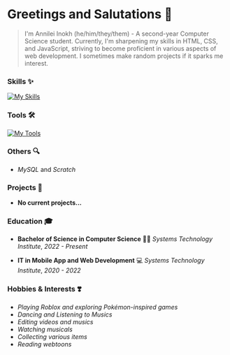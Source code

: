 # Greetings and Salutations 👋
> I'm Annilei Inokh (he/him/they/them) - A second-year Computer Science student. Currently, I'm sharpening my skills in HTML, CSS, and JavaScript, striving to become proficient in various aspects of web development. I sometimes make random projects if it sparks me interest.

### Skills ✨
[![My Skills](https://skillicons.dev/icons?i=cs,css,html,js,lua,py&theme=dark)](https://skillicons.dev)

### Tools 🛠️
[![My Tools](https://skillicons.dev/icons?i=figma,github,robloxstudio,visualstudio,vscode&theme=dark)](https://skillicons.dev)

### Others 🔍
+ *MySQL* and *Scratch*

### Projects 📂
- **No current projects...**

### Education 🎓
+ **Bachelor of Science in Computer Science** 🧑‍💻 
  *Systems Technology Institute*, *2022 - Present*

+ **IT in Mobile App and Web Development** 💻 
  *Systems Technology Institute*, *2020 - 2022*

### Hobbies & Interests ❣️
+ *Playing Roblox and exploring Pokémon-inspired games*
+ *Dancing and Listening to Musics*
+ *Editing videos and musics*
+ *Watching musicals*
+ *Collecting various items*
+ *Reading webtoons*
